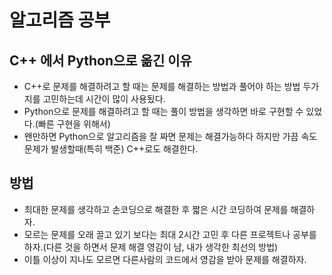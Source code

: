 # 알고리즘 공부

## C++ 에서 Python으로 옮긴 이유
- C++로 문제를 해결하려고 할 때는 문제를 해결하는 방법과 풀어야 하는 방법 두가지를 고민하는데 시간이 많이 사용됬다.
- Python으로 문제를 해결하려고 할 때는 풀이 방법을 생각하면 바로 구현할 수 있었다.(빠른 구현을 위해서)
- 왠만하면 Python으로 알고리즘을 잘 짜면 문제는 해결가능하다 하지만 가끔 속도 문제가 발생할때(특히 백준) C++로도 해결한다.

## 방법
- 최대한 문제를 생각하고 손코딩으로 해결한 후 짧은 시간 코딩하여 문제를 해결하자.
- 모르는 문제를 오래 끌고 있기 보다는 최대 2시간 고민 후 다른 프로젝트나 공부를 하자.(다른 것을 하면서 문제 해결 영감이 남, 내가 생각한 최선의 방법)
- 이틀 이상이 지나도 모르면 다른사람의 코드에서 영감을 받아 문제를 해결하자. 